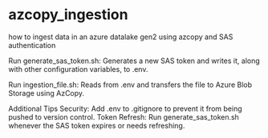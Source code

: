 # azcopy_ingestion

how to ingest data in an azure datalake gen2 using azcopy and SAS authentication


Run generate_sas_token.sh:
Generates a new SAS token and writes it, along with other configuration variables, to .env.

Run ingestion_file.sh: 
Reads from .env and transfers the file to Azure Blob Storage using AzCopy.

Additional Tips
Security: Add .env to .gitignore to prevent it from being pushed to version control.
Token Refresh: Run generate_sas_token.sh whenever the SAS token expires or needs refreshing.
